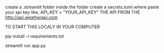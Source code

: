 create a .streamlit folder 
inside the folder create a secrets.toml
where paste your api key like,
API_KEY = "YOUR_API_KEY"
THE API FROM THE http://api.weatherapi.com

TO START THIS LOCALY IN YOUR COMPUTER 

pip install -r requirements.txt

streamlit run app.py